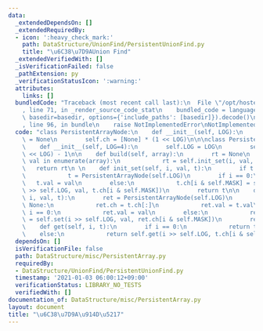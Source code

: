 ```yaml
---
data:
  _extendedDependsOn: []
  _extendedRequiredBy:
  - icon: ':heavy_check_mark:'
    path: DataStructure/UnionFind/PersistentUnionFind.py
    title: "\u6C38\u7D9AUnion Find"
  _extendedVerifiedWith: []
  _isVerificationFailed: false
  _pathExtension: py
  _verificationStatusIcon: ':warning:'
  attributes:
    links: []
  bundledCode: "Traceback (most recent call last):\n  File \"/opt/hostedtoolcache/Python/3.9.5/x64/lib/python3.9/site-packages/onlinejudge_verify/documentation/build.py\"\
    , line 71, in _render_source_code_stat\n    bundled_code = language.bundle(stat.path,\
    \ basedir=basedir, options={'include_paths': [basedir]}).decode()\n  File \"/opt/hostedtoolcache/Python/3.9.5/x64/lib/python3.9/site-packages/onlinejudge_verify/languages/python.py\"\
    , line 96, in bundle\n    raise NotImplementedError\nNotImplementedError\n"
  code: "class PersistentArrayNode:\n    def __init__(self, LOG):\n        self.val\
    \ = None\n        self.ch = [None] * (1 << LOG)\n\n\nclass PersistentArray:\n\
    \    def __init__(self, LOG=4):\n        self.LOG = LOG\n        self.MASK = (1\
    \ << LOG) - 1\n\n    def build(self, array):\n        rt = None\n        for i,\
    \ val in enumerate(array):\n            rt = self.init_set(i, val, rt)\n     \
    \   return rt\n \n    def init_set(self, i, val, t):\n        if t is None:\n\
    \            t = PersistentArrayNode(self.LOG)\n        if i == 0:\n         \
    \   t.val = val\n        else:\n            t.ch[i & self.MASK] = self.init_set(i\
    \ >> self.LOG, val, t.ch[i & self.MASK])\n        return t\n\n    def set(self,\
    \ i, val, t):\n        ret = PersistentArrayNode(self.LOG)\n        if t is not\
    \ None:\n            ret.ch = t.ch[:]\n            ret.val = t.val\n        if\
    \ i == 0:\n            ret.val = val\n        else:\n            ret.ch[i & self.MASK]\
    \ = self.set(i >> self.LOG, val, ret.ch[i & self.MASK])\n        return ret\n\n\
    \    def get(self, i, t):\n        if i == 0:\n            return t.val\n    \
    \    else:\n            return self.get(i >> self.LOG, t.ch[i & self.MASK])\n"
  dependsOn: []
  isVerificationFile: false
  path: DataStructure/misc/PersistentArray.py
  requiredBy:
  - DataStructure/UnionFind/PersistentUnionFind.py
  timestamp: '2021-01-03 06:00:12+09:00'
  verificationStatus: LIBRARY_NO_TESTS
  verifiedWith: []
documentation_of: DataStructure/misc/PersistentArray.py
layout: document
title: "\u6C38\u7D9A\u914D\u5217"
---
```

